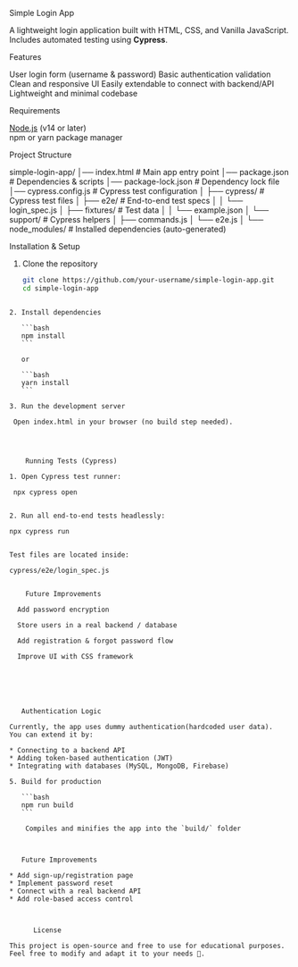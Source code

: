  Simple Login App
 
 A lightweight login application built with HTML, CSS, and Vanilla JavaScript.  
Includes automated testing using **Cypress**.


 Features
 
  User login form (username & password)
  Basic authentication validation
  Clean and responsive UI
  Easily extendable to connect with backend/API
  Lightweight and minimal codebase


 Requirements
 
  [Node.js](https://nodejs.org/) (v14 or later)  
   npm or yarn package manager



 Project Structure

simple-login-app/
│── index.html # Main app entry point
│── package.json # Dependencies & scripts
│── package-lock.json # Dependency lock file
│── cypress.config.js # Cypress test configuration
│
├── cypress/ # Cypress test files
│ ├── e2e/ # End-to-end test specs
│ │ └── login_spec.js
│ ├── fixtures/ # Test data
│ │ └── example.json
│ └── support/ # Cypress helpers
│ ├── commands.js
│ └── e2e.js
│
└── node_modules/ # Installed dependencies (auto-generated)




 Installation & Setup

1. Clone the repository
   ```bash
   git clone https://github.com/your-username/simple-login-app.git
   cd simple-login-app
````

2. Install dependencies

   ```bash
   npm install
   ```

   or

   ```bash
   yarn install
   ```

3. Run the development server

 Open index.html in your browser (no build step needed).




    Running Tests (Cypress)

1. Open Cypress test runner:

 npx cypress open


2. Run all end-to-end tests headlessly:

npx cypress run


Test files are located inside:

cypress/e2e/login_spec.js


    Future Improvements

  Add password encryption

  Store users in a real backend / database

  Add registration & forgot password flow

  Improve UI with CSS framework






   Authentication Logic

Currently, the app uses dummy authentication(hardcoded user data).
You can extend it by:

* Connecting to a backend API
* Adding token-based authentication (JWT)
* Integrating with databases (MySQL, MongoDB, Firebase)

5. Build for production

   ```bash
   npm run build
   ```

    Compiles and minifies the app into the `build/` folder



   Future Improvements

* Add sign-up/registration page
* Implement password reset
* Connect with a real backend API
* Add role-based access control



      License

This project is open-source and free to use for educational purposes.
Feel free to modify and adapt it to your needs 🥰.



